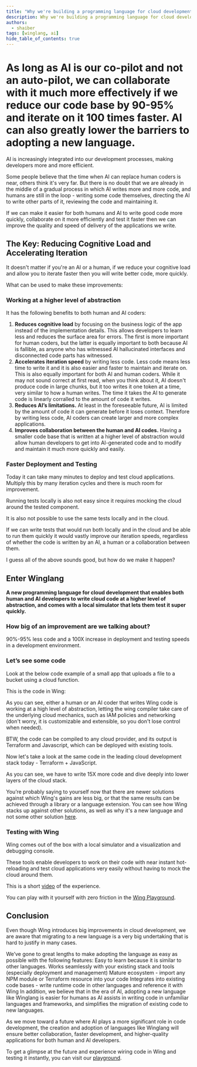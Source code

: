 ```yaml
---
title: "Why we're building a programming language for cloud development in the era of AI"
description: Why we're building a programming language for cloud development in the era of generative AI?
authors: 
  - shaiber
tags: [winglang, ai]
hide_table_of_contents: true
---
```


<h1>
As long as AI is our co-pilot and not an auto-pilot, we can collaborate with it much more effectively if we reduce our code base by 90-95% and iterate on it 100 times faster. AI can also greatly lower the barriers to adopting a new language.
</h1>

AI is increasingly integrated into our development processes, making developers more and more efficient.

Some people believe that the time when AI can replace human coders is near, others think it's very far. But there is no doubt that we are already in the middle of a gradual process in which AI writes more and more code, and humans are still in the loop - writing some code themselves, directing the AI to write other parts of it, reviewing the code and maintaining it.

If we can make it easier for both humans and AI to write good code more quickly, collaborate on it more efficiently and test it faster then we can improve the quality and speed of delivery of the applications we write.

## The Key: Reducing Cognitive Load and Accelerating Iteration
It doesn't matter if you're an AI or a human, if we reduce your cognitive load and allow you to iterate faster then you will write better code, more quickly.

What can be used to make these improvements:

### Working at a higher level of abstraction
It has the following benefits to both human and AI coders:
1. **Reduces cognitive load** by focusing on the business logic of the app instead of the implementation details. This allows developers to learn less and reduces the surface area for errors. The first is more important for human coders, but the latter is equally important to both because AI is fallible, as anyone who has witnessed AI hallucinated interfaces and disconnected code parts has witnessed.
2. **Accelerates iteration speed** by writing less code. Less code means less time to write it and it is also easier and faster to maintain and iterate on. This is also equally important for both AI and human coders. While it may not sound correct at first read, when you think about it, AI doesn't produce code in large chunks, but it too writes it one token at a time, very similar to how a human writes. The time it takes the AI to generate code is linearly corralled to the amount of code it writes. 
3. **Reduces AI’s limitations.** At least in the foreseeable future, AI is limited by the amount of code it can generate before it loses context. Therefore by writing less code, AI coders can create larger and more complex applications.
4. **Improves collaboration between the human and AI codes.** Having a smaller code base that is written at a higher level of abstraction would allow human developers to get into AI-generated code and to modify and maintain it much more quickly and easily.

### Faster Deployment and Testing
Today it can take many minutes to deploy and test cloud applications. Multiply this by many iteration cycles and there is much room for improvement.

Running tests locally is also not easy since it requires mocking the cloud around the tested component.

It is also not possible to use the same tests locally and in the cloud.

If we can write tests that would run both locally and in the cloud and be able to run them quickly it would vastly improve our iteration speeds, regardless of whether the code is written by an AI, a human or a collaboration between them.

I guess all of the above sounds good, but how do we make it happen?

## Enter Winglang
**A new programming language for cloud development that enables both human and AI developers to write cloud code at a higher level of abstraction, and comes with a local simulator that lets them test it super quickly.**

### How big of an improvement are we talking about?
90%-95% less code and a 100X increase in deployment and testing speeds in a development environment.

### Let’s see some code
Look at the below code example of a small app that uploads a file to a bucket using a cloud function.

This is the code in Wing:
<Wing code here>

As you can see, either a human or an AI coder that writes Wing code is working at a high level of abstraction, letting the wing compiler take care of the underlying cloud mechanics, such as IAM policies and networking (don't worry, it is customizable and extensible, so you don't lose control when needed).

BTW, the code can be compiled to any cloud provider, and its output is Terraform and Javascript, which can be deployed with existing tools.

Now let's take a look at the same code in the leading cloud development stack today - Terraform + JavaScript.
<Terraform code here>

As you can see, we have to write 15X more code and dive deeply into lower layers of the cloud stack.

You’re probably saying to yourself now that there are newer solutions against which Wing's gains are less big, or that the same results can be achieved through a library or a language extension. You can see how Wing stacks up against other solutions, as well as why it's a new language and not some other solution [here](https://docs.winglang.io/faq/why-a-language).

### Testing with Wing
Wing comes out of the box with a local simulator and a visualization and debugging console. 

These tools enable developers to work on their code with near instant hot-reloading and test cloud applications very easily without having to mock the cloud around them.

This is a short [video](https://www.youtube.com/watch?v=vHy1TM2JzUQ) of the experience. 

You can play with it yourself with zero friction in the [Wing Playground](https://play.winglang.io/). 

## Conclusion
Even though Wing introduces big improvements in cloud development, we are aware that migrating to a new language is a very big undertaking that is hard to justify in many cases.

We’ve gone to great lengths to make adopting the language as easy as possible with the following features:
Easy to learn because it is similar to other languages.
Works seamlessly with your existing stack and tools (especially deployment and management)
Mature ecosystem - import any NPM module or Terraform resource  into your code
Integrates into existing code bases - write runtime code in other languages and reference it with Wing
In addition, we believe that in  the era of AI, adopting a new language like Winglang is easier for humans as AI assists in writing code in unfamiliar languages and frameworks, and simplifies the migration of existing code to new languages. 

As we move toward a future where AI plays a more significant role in code development, the creation and adoption of languages like Winglang will ensure better collaboration, faster development, and higher-quality applications for both human and AI developers.

To get a glimpse at the future and experience wiring code in Wing and testing it instantly, you can visit our [playground](https://play.winglang.io/).
